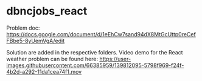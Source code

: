 # dbncjobs_react

Problem doc: https://docs.google.com/document/d/1eEhCw7sand94dX8MtGcUttp0reCefFBbe5-8yUemVgA/edit

Solution are added in the respective folders.
Video demo for the React weather problem can be found here: 
https://user-images.githubusercontent.com/66385959/139812095-5798f969-f24f-4b2d-a292-11da1cea74f1.mov
